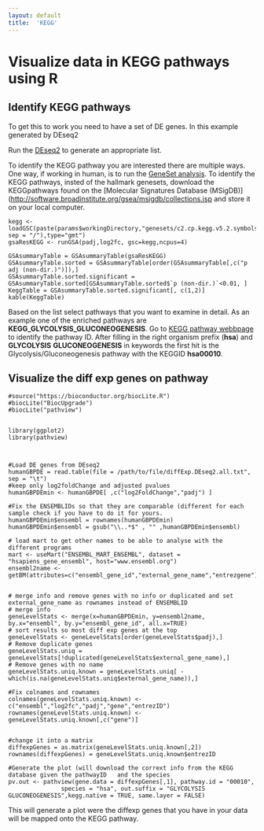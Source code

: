 ```yaml
---
layout: default
title:  'KEGG'
---
```


# Visualize data in KEGG pathways using R



## Identify KEGG pathways

To get this to work you need to have a set of DE genes. In this example generated by DEseq2

Run the [DEseq2](DEseq2) to generate an appropriate list. 

To identify the KEGG pathway you are interested there are multiple ways. One way, if working in human, is to run the [GeneSet analysis](GSA_tutorial). To identify the KEGG pathways, insted of the hallmark genesets, download the KEGGpathways found on the [Molecular Signatures Database (MSigDB)] (http://software.broadinstitute.org/gsea/msigdb/collections.jsp and store it on your local computer. 


	kegg <- loadGSC(paste(params$workingDirectory,"genesets/c2.cp.kegg.v5.2.symbols.gmt", sep = "/"),type="gmt")
    gsaResKEGG <- runGSA(padj,log2fc, gsc=kegg,ncpus=4)

	GSAsummaryTable = GSAsummaryTable(gsaResKEGG)
	GSAsummaryTable.sorted = GSAsummaryTable[order(GSAsummaryTable[,c("p adj (non-dir.)")]),]
	GSAsummaryTable.sorted.significant = GSAsummaryTable.sorted[GSAsummaryTable.sorted$`p (non-dir.)`<0.01, ]
	KeggTable = GSAsummaryTable.sorted.significant[, c(1,2)]
	kable(KeggTable)
	
	
	
Based on the list select pathways that you want to examine in detail. As an example one of the enriched pathways are __KEGG_GLYCOLYSIS_GLUCONEOGENESIS__. Go to [KEGG pathway webbpage](http://www.genome.jp/kegg/pathway.html) to identify the pathway ID. After filling in the right organism prefix (__hsa__) and __GLYCOLYSIS__ __GLUCONEOGENESIS__ in keywords the first hit is the Glycolysis/Gluconeogenesis pathway with the KEGGID __hsa00010__.

## Visualize the diff exp genes on pathway

	#source("https://bioconductor.org/biocLite.R")
	#biocLite("BiocUpgrade")
	#biocLite("pathview")


	library(ggplot2)
	library(pathview)



	#Load DE genes from DEseq2
	humanGBPDE = read.table(file = /path/to/file/diffExp.DEseq2.all.txt", sep = "\t")
	#keep only log2foldChange and adjusted pvalues
	humanGBPDEmin <- humanGBPDE[ ,c("log2FoldChange","padj") ] 

	#Fix the ENSEMBLIDs so that they are comparable (different for each sample check if you have to do it for yours.
	humanGBPDEmin$ensembl = rownames(humanGBPDEmin)
	humanGBPDEmin$ensembl = gsub("\\..*$" , "" ,humanGBPDEmin$ensembl)

	# load mart to get other names to be able to analyse with the different programs
	mart <- useMart("ENSEMBL_MART_ENSEMBL", dataset = "hsapiens_gene_ensembl", host="www.ensembl.org")
	ensembl2name <- getBM(attributes=c("ensembl_gene_id","external_gene_name","entrezgene"),mart=mart)


	# merge info and remove genes with no info or duplicated and set external_gene_name as rownames instead of ENSEMBLID
	# merge info
	geneLevelStats <- merge(x=humanGBPDEmin, y=ensembl2name, by.x="ensembl", by.y="ensembl_gene_id", all.x=TRUE)
	# sort results so most diff exp genes at the top
	geneLevelStats <- geneLevelStats[order(geneLevelStats$padj),]
	# Remove duplicate genes
	geneLevelStats.uniq = geneLevelStats[!duplicated(geneLevelStats$external_gene_name),]
	# Remove genes with no name
	geneLevelStats.uniq.known = geneLevelStats.uniq[ -which(is.na(geneLevelStats.uniq$external_gene_name)),]

	#Fix colnames and rownames
	colnames(geneLevelStats.uniq.known) <- c("ensembl","log2fc","padj","gene","entrezID")
	rownames(geneLevelStats.uniq.known) <- geneLevelStats.uniq.known[,c("gene")]

	
	#change it into a matrix
	diffexpGenes = as.matrix(geneLevelStats.uniq.known[,2])
	rownames(diffexpGenes) = geneLevelStats.uniq.known$entrezID

	#Generate the plot (will download the corrext info from the KEGG database given the pathwayID   and the species
	pv.out <- pathview(gene.data = diffexpGenes[,1], pathway.id = "00010",
                   species = "hsa", out.suffix = "GLYCOLYSIS GLUCONEOGENESIS",kegg.native = TRUE, same.layer = FALSE)



This will generate a plot were the diffexp genes that you have in your data will be mapped onto the KEGG pathway. 



	
	


